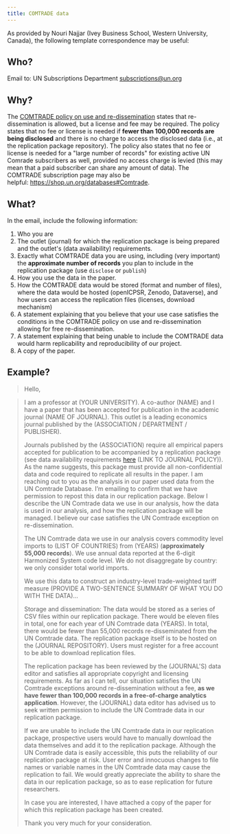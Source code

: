```yaml
---
title: COMTRADE data
---
```


As provided by Nouri Najjar (Ivey Business School, Western University, Canada), the following template correspondence may be useful:

## Who?

 Email to:  UN Subscriptions Department  subscriptions@un.org 

## Why?

The [COMTRADE policy on use and re-dissemination](https://uncomtrade.org/docs/policy-on-use-and-re-dissemination/) states that re-dissemination is allowed, but a license and fee may be required. The policy states that no fee or license is needed if **fewer than 100,000 records are being disclosed** and there is no charge to access the disclosed data (i.e., at the replication package repository). The policy also states that no fee or license is needed for a "large number of records" for existing active UN Comrade subscribers as well, provided no access charge is levied (this may mean that a paid subscriber can share any amount of data). The COMTRADE subscription page may also be helpful: <https://shop.un.org/databases#Comtrade>.

## What?

In the email, include the following information:

1.    Who you are
2.    The outlet (journal) for which the replication package is being prepared and the outlet's (data availability) requirements. 
3.  Exactly what COMTRADE data you are using, including (very important) the **approximate number of records** you plan to include in the replication package (use `disclose` or `publish`)
4.    How you use the data in the paper. 
5.    How the COMTRADE data would be stored (format and number of files), where the data would be hosted (openICPSR, Zenodo, Dataverse), and how users can access the replication files (licenses, download mechanism)
6.    A statement explaining that you believe that  your use case satisfies the conditions in the COMTRADE policy on use and re-dissemination allowing for free re-dissemination. 
7.   A statement explaining that being unable to include the COMTRADE data would harm replicability and reproducibility of our project.
8.   A copy of the paper. 

## Example?

> Hello,

> I am a professor at (YOUR UNIVERSITY). A co-author (NAME) and I have a paper that has been accepted for publication in the academic journal (NAME OF JOURNAL). This outlet is a leading economics journal published by the (ASSOCIATION / DEPARTMENT / PUBLISHER). 
> 
> Journals published by the (ASSOCIATION) require all empirical papers accepted for publication to be accompanied by a replication package (see data availability requirements [here](https://www.aeaweb.org/journals/data/data-code-policy) (LINK TO JOURNAL POLICY)). As the name suggests, this package must provide all non-confidential data and code required to replicate all results in the paper. I am reaching out to you as the analysis in our paper used data from the UN Comtrade Database. I’m emailing to confirm that we have permission to repost this data in our replication package. Below I describe the UN Comtrade data we use in our analysis, how the data is used in our analysis, and how the replication package will be managed. I believe our case satisfies the UN Comtrade exception on re-dissemination. 
> 
> The UN Comtrade data we use in our analysis covers commodity level imports to (LIST OF COUNTRIES) from (YEARS) (**approximately 55,000 records**). We use annual data reported at the 6-digit Harmonized System code level. We do not disaggregate by country: we only consider total world imports. 
> 
> We use this data to construct an industry-level trade-weighted tariff measure (PROVIDE A TWO-SENTENCE SUMMARY OF WHAT YOU DO WITH THE DATA)...
> 
> Storage and dissemination: The data would be stored as a series of CSV files within our replication package. There would be eleven files in total, one for each year of UN Comtrade data (YEARS). In total, there would be fewer than 55,000 records re-disseminated from the UN Comtrade data. The replication package itself is to be hosted on the (JOURNAL REPOSITORY). Users must register for a free account to be able to download replication files.
> 
> The replication package has been reviewed by the (JOURNAL'S) data editor and satisfies all appropriate copyright and licensing requirements. As far as I can tell, our situation satisfies the UN Comtrade exceptions around re-dissemination without a fee, **as we have fewer than 100,000 records in a free-of-charge analytics application**. However, the (JOURNAL) data editor has advised us to seek written permission to include the UN Comtrade data in our replication package. 
> 
> If we are unable to include the UN Comtrade data in our replication package, prospective users would have to manually download the data themselves and add it to the replication package. Although the UN Comtrade data is easily accessible, this puts the reliability of our replication package at risk. User error and innocuous changes to file names or variable names in the UN Comtrade data may cause the replication to fail. We would greatly appreciate the ability to share the data in our replication package, so as to ease replication for future researchers. 
> 
> In case you are interested, I have attached a copy of the paper for which this replication package has been created. 
> 
> Thank you very much for your consideration.